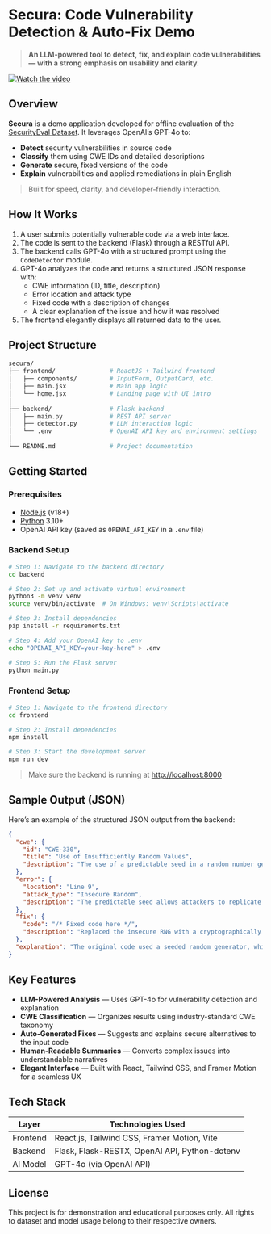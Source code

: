# Secura: Code Vulnerability Detection & Auto-Fix Demo

> **An LLM-powered tool to detect, fix, and explain code vulnerabilities — with a strong emphasis on usability and clarity.**




[![Watch the video](https://img.youtube.com/vi/ALEt06t_5-E/maxresdefault.jpg)](https://youtu.be/ALEt06t_5-E)





## Overview

**Secura** is a demo application developed for offline evaluation of the [SecurityEval Dataset](https://s2e-lab.github.io/preprints/msr4ps22-preprint.pdf). It leverages OpenAI’s GPT-4o to:

- **Detect** security vulnerabilities in source code  
- **Classify** them using CWE IDs and detailed descriptions  
- **Generate** secure, fixed versions of the code  
- **Explain** vulnerabilities and applied remediations in plain English

> Built for speed, clarity, and developer-friendly interaction.



## How It Works

1. A user submits potentially vulnerable code via a web interface.
2. The code is sent to the backend (Flask) through a RESTful API.
3. The backend calls GPT-4o with a structured prompt using the `CodeDetector` module.
4. GPT-4o analyzes the code and returns a structured JSON response with:
   - CWE information (ID, title, description)
   - Error location and attack type
   - Fixed code with a description of changes
   - A clear explanation of the issue and how it was resolved
5. The frontend elegantly displays all returned data to the user.



## Project Structure

```bash
secura/
├── frontend/               # ReactJS + Tailwind frontend
│   ├── components/         # InputForm, OutputCard, etc.
│   ├── main.jsx            # Main app logic
│   └── home.jsx            # Landing page with UI intro
│
├── backend/                # Flask backend
│   ├── main.py             # REST API server
│   ├── detector.py         # LLM interaction logic
│   └── .env                # OpenAI API key and environment settings
│
└── README.md               # Project documentation 
```



## Getting Started

### Prerequisites

- [Node.js](https://nodejs.org/) (v18+)
- [Python](https://www.python.org/downloads/) 3.10+
- OpenAI API key (saved as `OPENAI_API_KEY` in a `.env` file)



### Backend Setup

```bash
# Step 1: Navigate to the backend directory
cd backend

# Step 2: Set up and activate virtual environment
python3 -m venv venv
source venv/bin/activate  # On Windows: venv\Scripts\activate

# Step 3: Install dependencies
pip install -r requirements.txt

# Step 4: Add your OpenAI key to .env
echo "OPENAI_API_KEY=your-key-here" > .env

# Step 5: Run the Flask server
python main.py
```



### Frontend Setup

```bash
# Step 1: Navigate to the frontend directory
cd frontend

# Step 2: Install dependencies
npm install

# Step 3: Start the development server
npm run dev
```

> Make sure the backend is running at [http://localhost:8000](http://localhost:8000)



## Sample Output (JSON)

Here’s an example of the structured JSON output from the backend:

```json
{
  "cwe": {
    "id": "CWE-330",
    "title": "Use of Insufficiently Random Values",
    "description": "The use of a predictable seed in a random number generator can lead to vulnerabilities."
  },
  "error": {
    "location": "Line 9",
    "attack_type": "Insecure Random",
    "description": "The predictable seed allows attackers to replicate key generation."
  },
  "fix": {
    "code": "/* Fixed code here */",
    "description": "Replaced the insecure RNG with a cryptographically secure alternative."
  },
  "explanation": "The original code used a seeded random generator, which is predictable. The fix ensures a secure, random key is generated."
}
```



## Key Features

- **LLM-Powered Analysis** — Uses GPT-4o for vulnerability detection and explanation  
- **CWE Classification** — Organizes results using industry-standard CWE taxonomy  
- **Auto-Generated Fixes** — Suggests and explains secure alternatives to the input code  
- **Human-Readable Summaries** — Converts complex issues into understandable narratives  
- **Elegant Interface** — Built with React, Tailwind CSS, and Framer Motion for a seamless UX



## Tech Stack

| Layer      | Technologies Used                                    |
|------------|------------------------------------------------------|
| Frontend   | React.js, Tailwind CSS, Framer Motion, Vite          |
| Backend    | Flask, Flask-RESTX, OpenAI API, Python-dotenv        |
| AI Model   | GPT-4o (via OpenAI API)                              |



## License

This project is for demonstration and educational purposes only. All rights to dataset and model usage belong to their respective owners.


